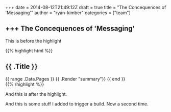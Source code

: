 +++
date = 2014-08-12T21:49:12Z
draft = true
title = "The Concequences of 'Messaging'"
author = "ryan-kimber"
categories = ["team"]

+++
The Concequences of 'Messaging'
--------------------------------------

This is before the highlight

{{% highlight html %}}
<section id="main">
  <div>
   <h1 id="title">{{ .Title }}</h1>
    {{ range .Data.Pages }}
        {{ .Render "summary"}}
    {{ end }}
  </div>
</section>
{{% /highlight %}}

And this is after the highlight.

And this is some stuff I added to trigger a build. Now a second time.

